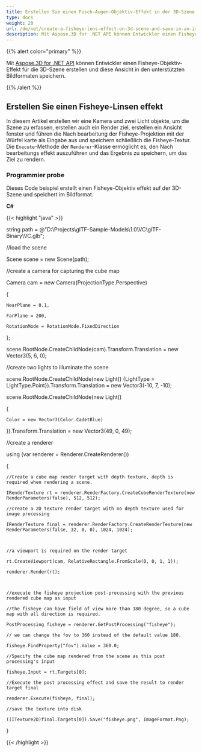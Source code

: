 ```yaml
---
title: Erstellen Sie einen Fisch-Augen-Objektiv-Effekt in der 3D-Szene und speichern Sie in einem Bild
type: docs
weight: 20
url: /de/net/create-a-fisheye-lens-effect-on-3d-scene-and-save-in-an-image/
description: Mit Aspose.3D for .NET API können Entwickler einen Fisheye-Objektiv effekt auf 3D Szene erstellen und diese Ansicht in den unterstützten Bildformaten speichern.
---
```

{{% alert color="primary" %}}

Mit [Aspose.3D for .NET API](https://products.aspose.com/3d/net/) können Entwickler einen Fisheye-Objektiv-Effekt für die 3D-Szene erstellen und diese Ansicht in den unterstützten Bildformaten speichern.

{{% /alert %}}
##  **Erstellen Sie einen Fisheye-Linsen effekt**
In diesem Artikel erstellen wir eine Kamera und zwei Licht objekte, um die Szene zu erfassen, erstellen auch ein Render ziel, erstellen ein Ansicht fenster und führen die Nach bearbeitung der Fisheye-Projektion mit der Würfel karte als Eingabe aus und speichern schließlich die Fisheye-Textur. Die `Execute`-Methode der `Renderer`-Klasse ermöglicht es, den Nach bearbeitungs effekt auszuführen und das Ergebnis zu speichern, um das Ziel zu rendern.
###  **Programmier probe**
Dieses Code beispiel erstellt einen Fisheye-Objektiv effekt auf der 3D-Szene und speichert im Bildformat.

**C#**

{{< highlight "java" >}}

 string path = @"D:\Projects\glTF-Sample-Models\1.0\VC\glTF-Binary\VC.glb";

//load the scene

Scene scene = new Scene(path);

//create a camera for capturing the cube map

Camera cam = new Camera(ProjectionType.Perspective)

{

    NearPlane = 0.1,

    FarPlane = 200,

    RotationMode = RotationMode.FixedDirection

};

scene.RootNode.CreateChildNode(cam).Transform.Translation = new Vector3(5, 6, 0);



//create two lights to illuminate the scene

scene.RootNode.CreateChildNode(new Light() {LightType = LightType.Point}).Transform.Translation = new Vector3(-10, 7, -10);

scene.RootNode.CreateChildNode(new Light()

{

    Color = new Vector3(Color.CadetBlue)

}).Transform.Translation = new Vector3(49, 0, 49);



//create a renderer

using (var renderer = Renderer.CreateRenderer())

{

    //Create a cube map render target with depth texture, depth is required when rendering a scene.

    IRenderTexture rt = renderer.RenderFactory.CreateCubeRenderTexture(new RenderParameters(false), 512, 512);

    //create a 2D texture render target with no depth texture used for image processing

    IRenderTexture final = renderer.RenderFactory.CreateRenderTexture(new RenderParameters(false, 32, 0, 0), 1024, 1024);



    //a viewport is required on the render target

    rt.CreateViewport(cam, RelativeRectangle.FromScale(0, 0, 1, 1));

    renderer.Render(rt);



    //execute the fisheye projection post-processing with the previous rendered cube map as input

    //the fisheye can have field of view more than 180 degree, so a cube map with all direction is required.

    PostProcessing fisheye = renderer.GetPostProcessing("fisheye");

    // we can change the fov to 360 instead of the default value 180.

    fisheye.FindProperty("fov").Value = 360.0;

    //Specify the cube map rendered from the scene as this post processing's input

    fisheye.Input = rt.Targets[0];

    //Execute the post processing effect and save the result to render target final

    renderer.Execute(fisheye, final);

    //save the texture into disk

    ((ITexture2D)final.Targets[0]).Save("fisheye.png", ImageFormat.Png);

}

{{< /highlight >}}
